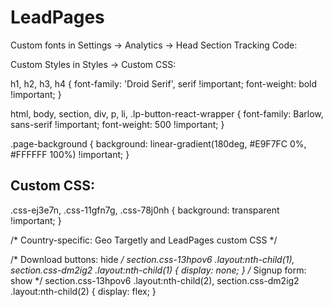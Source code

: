 # LeadPages

Custom fonts in Settings -> Analytics -> Head Section Tracking Code:

<link href="https://fonts.googleapis.com/css2?family=Droid+Serif:wght@400;700&display=swap" rel="stylesheet">
<link href="https://fonts.googleapis.com/css2?family=Barlow:wght@400;500;700&display=swap" rel="stylesheet">

Custom Styles in Styles -> Custom CSS:

h1, h2, h3, h4 {
  font-family: 'Droid Serif', serif !important;
  font-weight: bold !important;
}

html, body,
section, div,
p, li,
.lp-button-react-wrapper {
  font-family: Barlow, sans-serif !important;
  font-weight: 500 !important;
}


.page-background {
  background: linear-gradient(180deg, #E9F7FC 0%, #FFFFFF 100%) !important;
}


## Custom CSS:

.css-ej3e7n,
.css-11gfn7g,
.css-78j0nh {
  background: transparent !important;
}

/* Country-specific: Geo Targetly and LeadPages custom CSS */

/* Download buttons: hide */
section.css-13hpov6 .layout:nth-child(1),
section.css-dm2ig2  .layout:nth-child(1) {
  display: none;
}
/* Signup form: show */
section.css-13hpov6 .layout:nth-child(2),
section.css-dm2ig2  .layout:nth-child(2) {
  display: flex;
}
